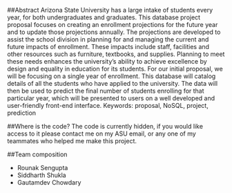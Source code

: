 ##Abstract 
Arizona State University has a large intake of students every year, for both undergraduates and graduates. This database project proposal focuses on creating an enrollment projections for the future year and to update those projections annually. The projections are developed to assist the school division in planning for and managing the current and future impacts of enrollment. These impacts include staff, facilities and other resources such as furniture, textbooks, and supplies. Planning to meet these needs enhances the university’s ability to achieve excellence by design and equality in education for its students. For our initial proposal, we will be focusing on a single year of enrollment. This database will catalog details of all the students who have applied to the university. The data will then be used to predict the final number of students enrolling for that particular year, which will be presented to users on a well developed and user-friendly front-end interface. Keywords: proposal, NoSQL, project, prediction 

##Where is the code? 
The code is currently hidden, if you would like access to it please contact me on my ASU email, or any one of my teammates who helped me make this project. 
 
##Team composition 
- Rounak Sengupta
- Siddharth Shukla
- Gautamdev Chowdary
